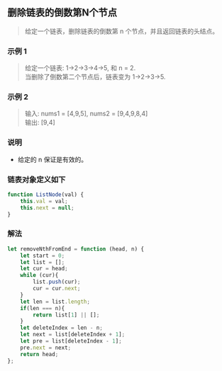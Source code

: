 
## 删除链表的倒数第N个节点
> 给定一个链表，删除链表的倒数第 n 个节点，并且返回链表的头结点。


### 示例 1
> 给定一个链表: 1->2->3->4->5, 和 n = 2.       
> 当删除了倒数第二个节点后，链表变为 1->2->3->5.     

### 示例 2
> 输入: nums1 = [4,9,5], nums2 = [9,4,9,8,4]      
> 输出: [9,4]


### 说明
+ 给定的 n 保证是有效的。
   

### 链表对象定义如下
```javascript 1.8
function ListNode(val) {
    this.val = val;
    this.next = null;
}
```

### 解法
```javascript 1.8
let removeNthFromEnd = function (head, n) {
    let start = 0;
    let list = [];
    let cur = head;
    while (cur){
        list.push(cur);
        cur = cur.next;
    }
    let len = list.length;
    if(len === n){
        return list[1] || [];
    }
    let deleteIndex = len - n;
    let next = list[deleteIndex + 1];
    let pre = list[deleteIndex - 1];
    pre.next = next;
    return head;
};
```
